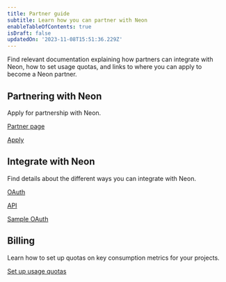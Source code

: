 ```yaml
---
title: Partner guide
subtitle: Learn how you can partner with Neon
enableTableOfContents: true
isDraft: false
updatedOn: '2023-11-08T15:51:36.229Z'
---
```


Find relevant documentation explaining how partners can integrate with Neon, how to set usage quotas, and links to where you can apply to become a Neon partner.

## Partnering with Neon

Apply for partnership with Neon.

<DetailIconCards>

<a href="https://neon.tech/partners" description="Discover the benefits of partnering with Neon for serverless Postgres" icon="hourglass">Partner page</a>

<a href="https://neon.tech/partners#partners-apply" description="Request partnership online" icon="setup">Apply</a>

</DetailIconCards>

## Integrate with Neon
Find details about the different ways you can integrate with Neon.

<DetailIconCards>

<a href="/docs/guides/oauth-integration" description="Integrate with Neon using OAuth" icon="hourglass">OAuth</a>

<a href="/docs/reference/api-reference" description="Integrate using the Neon API" icon="setup">API</a>

<a href="https://neon-experimental.vercel.app/" description="See a sample application using OAuth" icon="hourglass">Sample OAuth</a>

</DetailIconCards>

## Billing

Learn how to set up quotas on key consumption metrics for your projects.

<DetailIconCards>

<a href="/docs/guides/partner-billing" description="Use the Neon API to configure consumption quotas for your customers" icon="setup">Set up usage quotas</a>

</DetailIconCards>
